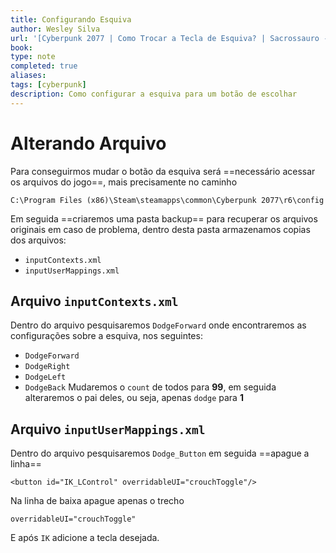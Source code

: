 ```yaml
---
title: Configurando Esquiva
author: Wesley Silva
url: '[Cyberpunk 2077 | Como Trocar a Tecla de Esquiva? | Sacrossauro - YouTube](https://www.youtube.com/watch?v=R9e7N53PO6o)'
book:
type: note
completed: true
aliases:
tags: [cyberpunk]
description: Como configurar a esquiva para um botão de escolhar
---
```

# Alterando Arquivo
Para conseguirmos mudar  o botão da esquiva será ==necessário acessar os arquivos do jogo==, mais precisamente no caminho
```shell
C:\Program Files (x86)\Steam\steamapps\common\Cyberpunk 2077\r6\config
```
Em seguida ==criaremos uma pasta backup== para recuperar os arquivos originais em caso de problema, dentro desta pasta armazenamos copias dos arquivos:
- `inputContexts.xml`
- `inputUserMappings.xml`

## Arquivo `inputContexts.xml`
Dentro do arquivo pesquisaremos `DodgeForward` onde encontraremos as configurações sobre a esquiva, nos seguintes:
- `DodgeForward`
- `DodgeRight`
- `DodgeLeft`
- `DodgeBack`
Mudaremos o `count` de todos para **99**, em seguida alteraremos o pai deles, ou seja, apenas `dodge` para **1**

## Arquivo `inputUserMappings.xml`
Dentro do arquivo pesquisaremos  `Dodge_Button` em seguida ==apague a linha==
```
<button id="IK_LControl" overridableUI="crouchToggle"/>
```
Na linha de baixa apague apenas o trecho
```
overridableUI="crouchToggle"
```
E após `IK` adicione a tecla desejada.